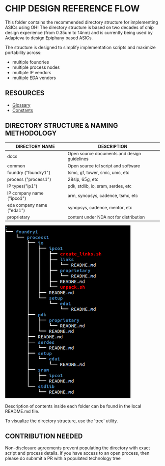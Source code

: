 CHIP DESIGN REFERENCE FLOW
=======================================

This folder contains the recommended directory structure for implementing ASICs using OH! The directory structure is based on two decades of chip design experience (from 0.35um to 14nm) and is currently being used by Adapteva to design Epiphany based ASICs.  

The structure is designed to simplify implementation scripts and maximize portability across:
* multiple foundries
* multiple process nodes
* multiple IP vendors
* multiple EDA vendors

## RESOURCES
* [Glossary](docs/glossary.md)
* [Constants](docs/constants.md)

## DIRECTORY STRUCTURE & NAMING METHODOLOGY

| DIRECTORY NAME           | DESCRIPTION                                      |
|--------------------------|--------------------------------------------------|
| docs                     | Open source documents and design guidelines      |
| common                   | Open source tcl script and software              |
| foundry ("foundry1")     | tsmc, gf, tower, smic, umc, etc                  |
| process ("process1")     | 28slp, 65g, etc                                  |
| IP types("ip1")          | pdk, stdlib, io, sram, serdes, etc               |
| IP company name ("ipco1")| arm, synopsys, cadence, tsmc, etc                |
| eda company name ("eda1")| synopsys, cadence, mentor, etc                   |
| proprietary              | content under NDA not for distribution           |
 
![alt tag](docs/directory_structure.png)

Description of contents inside each folder can be found in the local README.md file.

To visualize the directory structure, use the 'tree' utility. 

## CONTRIBUTION NEEDED
Non-disclosure agreements prevent populating the directory with exact script and process details. If you have access to an open process, then please do subnmit a PR with a populated technology tree


